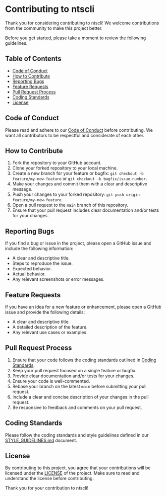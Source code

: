 # Contributing to ntscli

Thank you for considering contributing to ntscli! We welcome contributions from the community to make this project better.

Before you get started, please take a moment to review the following guidelines.

## Table of Contents

- [Code of Conduct](#code-of-conduct)
- [How to Contribute](#how-to-contribute)
- [Reporting Bugs](#reporting-bugs)
- [Feature Requests](#feature-requests)
- [Pull Request Process](#pull-request-process)
- [Coding Standards](#coding-standards)
- [License](#license)

## Code of Conduct

Please read and adhere to our [Code of Conduct](CODE_OF_CONDUCT.md) before contributing. We want all contributors to be respectful and considerate of each other.

## How to Contribute

1. Fork the repository to your GitHub account.
2. Clone your forked repository to your local machine.
3. Create a new branch for your feature or bugfix: `git checkout -b feature/my-new-feature` or `git checkout -b bugfix/issue-number`.
4. Make your changes and commit them with a clear and descriptive message.
5. Push your changes to your forked repository: `git push origin feature/my-new-feature`.
6. Open a pull request to the `main` branch of this repository.
7. Ensure that your pull request includes clear documentation and/or tests for your changes.

## Reporting Bugs

If you find a bug or issue in the project, please open a GitHub issue and include the following information:
- A clear and descriptive title.
- Steps to reproduce the issue.
- Expected behavior.
- Actual behavior.
- Any relevant screenshots or error messages.

## Feature Requests

If you have an idea for a new feature or enhancement, please open a GitHub issue and provide the following details:
- A clear and descriptive title.
- A detailed description of the feature.
- Any relevant use cases or examples.

## Pull Request Process

1. Ensure that your code follows the coding standards outlined in [Coding Standards](#coding-standards).
2. Keep your pull request focused on a single feature or bugfix.
3. Provide clear documentation and/or tests for your changes.
4. Ensure your code is well-commented.
5. Rebase your branch on the latest `main` before submitting your pull request.
6. Include a clear and concise description of your changes in the pull request.
7. Be responsive to feedback and comments on your pull request.

## Coding Standards

Please follow the coding standards and style guidelines defined in our [STYLE_GUIDELINES.md](STYLE_GUIDELINES.md) document.

## License

By contributing to this project, you agree that your contributions will be licensed under the [LICENSE](LICENSE) of the project. Make sure to read and understand the license before contributing.

Thank you for your contribution to ntscli!
